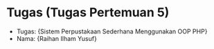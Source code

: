 # Tugas (Tugas Pertemuan 5)
<ul>
  <li>Tugas: {Sistem Perpustakaan Sederhana Menggunakan OOP PHP}</li>
  <li>Nama: {Raihan Ilham Yusuf}</li>
</ul>
